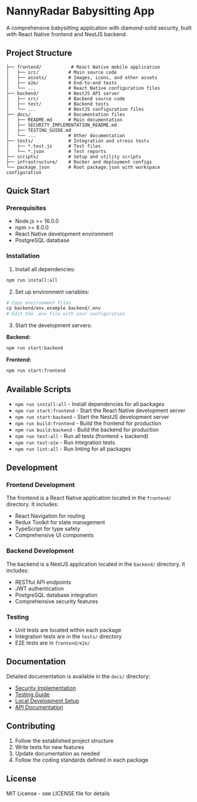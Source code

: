 # NannyRadar Babysitting App

A comprehensive babysitting application with diamond-solid security, built with React Native frontend and NestJS backend.

## Project Structure

```
├── frontend/           # React Native mobile application
│   ├── src/           # Main source code
│   ├── assets/        # Images, icons, and other assets
│   ├── e2e/           # End-to-end tests
│   └── ...            # React Native configuration files
├── backend/           # NestJS API server
│   ├── src/           # Backend source code
│   ├── test/          # Backend tests
│   └── ...            # NestJS configuration files
├── docs/              # Documentation files
│   ├── README.md      # Main documentation
│   ├── SECURITY_IMPLEMENTATION_README.md
│   ├── TESTING_GUIDE.md
│   └── ...            # Other documentation
├── tests/             # Integration and stress tests
│   ├── *.test.js      # Test files
│   └── *.json         # Test reports
├── scripts/           # Setup and utility scripts
├── infrastructure/    # Docker and deployment configs
└── package.json       # Root package.json with workspace configuration
```

## Quick Start

### Prerequisites
- Node.js >= 16.0.0
- npm >= 8.0.0
- React Native development environment
- PostgreSQL database

### Installation

1. Install all dependencies:
```bash
npm run install:all
```

2. Set up environment variables:
```bash
# Copy environment files
cp backend/env.example backend/.env
# Edit the .env file with your configuration
```

3. Start the development servers:

**Backend:**
```bash
npm run start:backend
```

**Frontend:**
```bash
npm run start:frontend
```

## Available Scripts

- `npm run install:all` - Install dependencies for all packages
- `npm run start:frontend` - Start the React Native development server
- `npm run start:backend` - Start the NestJS development server
- `npm run build:frontend` - Build the frontend for production
- `npm run build:backend` - Build the backend for production
- `npm run test:all` - Run all tests (frontend + backend)
- `npm run test:e2e` - Run integration tests
- `npm run lint:all` - Run linting for all packages

## Development

### Frontend Development
The frontend is a React Native application located in the `frontend/` directory. It includes:
- React Navigation for routing
- Redux Toolkit for state management
- TypeScript for type safety
- Comprehensive UI components

### Backend Development
The backend is a NestJS application located in the `backend/` directory. It includes:
- RESTful API endpoints
- JWT authentication
- PostgreSQL database integration
- Comprehensive security features

### Testing
- Unit tests are located within each package
- Integration tests are in the `tests/` directory
- E2E tests are in `frontend/e2e/`

## Documentation

Detailed documentation is available in the `docs/` directory:
- [Security Implementation](docs/SECURITY_IMPLEMENTATION_README.md)
- [Testing Guide](docs/TESTING_GUIDE.md)
- [Local Development Setup](docs/LOCAL_DEVELOPMENT_SETUP.md)
- [API Documentation](docs/AI_SYSTEMS_README.md)

## Contributing

1. Follow the established project structure
2. Write tests for new features
3. Update documentation as needed
4. Follow the coding standards defined in each package

## License

MIT License - see LICENSE file for details
